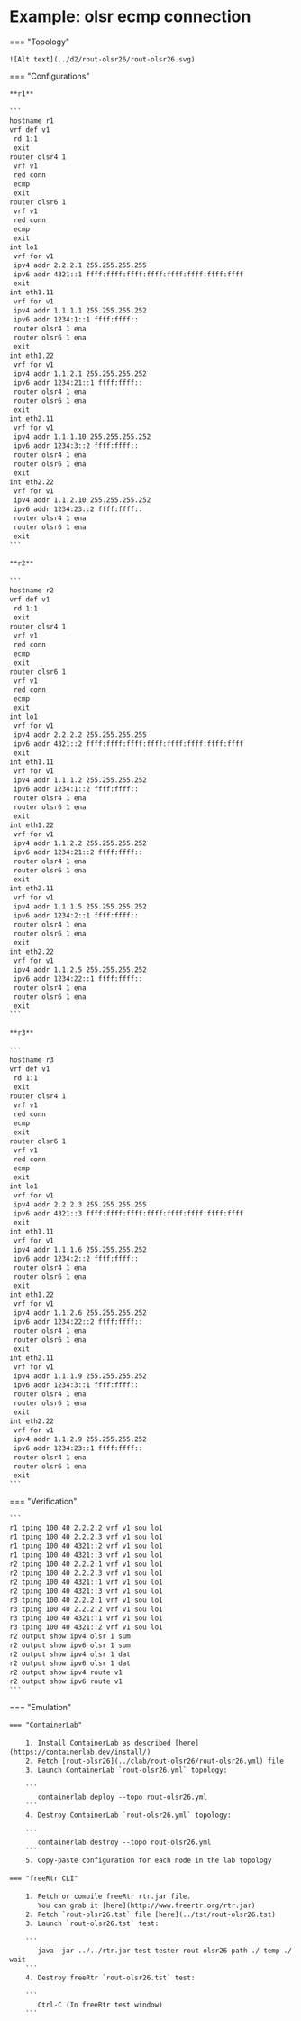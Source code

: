 # Example: olsr ecmp connection

=== "Topology"

    ![Alt text](../d2/rout-olsr26/rout-olsr26.svg)

=== "Configurations"

    **r1**

    ```
    hostname r1
    vrf def v1
     rd 1:1
     exit
    router olsr4 1
     vrf v1
     red conn
     ecmp
     exit
    router olsr6 1
     vrf v1
     red conn
     ecmp
     exit
    int lo1
     vrf for v1
     ipv4 addr 2.2.2.1 255.255.255.255
     ipv6 addr 4321::1 ffff:ffff:ffff:ffff:ffff:ffff:ffff:ffff
     exit
    int eth1.11
     vrf for v1
     ipv4 addr 1.1.1.1 255.255.255.252
     ipv6 addr 1234:1::1 ffff:ffff::
     router olsr4 1 ena
     router olsr6 1 ena
     exit
    int eth1.22
     vrf for v1
     ipv4 addr 1.1.2.1 255.255.255.252
     ipv6 addr 1234:21::1 ffff:ffff::
     router olsr4 1 ena
     router olsr6 1 ena
     exit
    int eth2.11
     vrf for v1
     ipv4 addr 1.1.1.10 255.255.255.252
     ipv6 addr 1234:3::2 ffff:ffff::
     router olsr4 1 ena
     router olsr6 1 ena
     exit
    int eth2.22
     vrf for v1
     ipv4 addr 1.1.2.10 255.255.255.252
     ipv6 addr 1234:23::2 ffff:ffff::
     router olsr4 1 ena
     router olsr6 1 ena
     exit
    ```

    **r2**

    ```
    hostname r2
    vrf def v1
     rd 1:1
     exit
    router olsr4 1
     vrf v1
     red conn
     ecmp
     exit
    router olsr6 1
     vrf v1
     red conn
     ecmp
     exit
    int lo1
     vrf for v1
     ipv4 addr 2.2.2.2 255.255.255.255
     ipv6 addr 4321::2 ffff:ffff:ffff:ffff:ffff:ffff:ffff:ffff
     exit
    int eth1.11
     vrf for v1
     ipv4 addr 1.1.1.2 255.255.255.252
     ipv6 addr 1234:1::2 ffff:ffff::
     router olsr4 1 ena
     router olsr6 1 ena
     exit
    int eth1.22
     vrf for v1
     ipv4 addr 1.1.2.2 255.255.255.252
     ipv6 addr 1234:21::2 ffff:ffff::
     router olsr4 1 ena
     router olsr6 1 ena
     exit
    int eth2.11
     vrf for v1
     ipv4 addr 1.1.1.5 255.255.255.252
     ipv6 addr 1234:2::1 ffff:ffff::
     router olsr4 1 ena
     router olsr6 1 ena
     exit
    int eth2.22
     vrf for v1
     ipv4 addr 1.1.2.5 255.255.255.252
     ipv6 addr 1234:22::1 ffff:ffff::
     router olsr4 1 ena
     router olsr6 1 ena
     exit
    ```

    **r3**

    ```
    hostname r3
    vrf def v1
     rd 1:1
     exit
    router olsr4 1
     vrf v1
     red conn
     ecmp
     exit
    router olsr6 1
     vrf v1
     red conn
     ecmp
     exit
    int lo1
     vrf for v1
     ipv4 addr 2.2.2.3 255.255.255.255
     ipv6 addr 4321::3 ffff:ffff:ffff:ffff:ffff:ffff:ffff:ffff
     exit
    int eth1.11
     vrf for v1
     ipv4 addr 1.1.1.6 255.255.255.252
     ipv6 addr 1234:2::2 ffff:ffff::
     router olsr4 1 ena
     router olsr6 1 ena
     exit
    int eth1.22
     vrf for v1
     ipv4 addr 1.1.2.6 255.255.255.252
     ipv6 addr 1234:22::2 ffff:ffff::
     router olsr4 1 ena
     router olsr6 1 ena
     exit
    int eth2.11
     vrf for v1
     ipv4 addr 1.1.1.9 255.255.255.252
     ipv6 addr 1234:3::1 ffff:ffff::
     router olsr4 1 ena
     router olsr6 1 ena
     exit
    int eth2.22
     vrf for v1
     ipv4 addr 1.1.2.9 255.255.255.252
     ipv6 addr 1234:23::1 ffff:ffff::
     router olsr4 1 ena
     router olsr6 1 ena
     exit
    ```

=== "Verification"

    ```
    r1 tping 100 40 2.2.2.2 vrf v1 sou lo1
    r1 tping 100 40 2.2.2.3 vrf v1 sou lo1
    r1 tping 100 40 4321::2 vrf v1 sou lo1
    r1 tping 100 40 4321::3 vrf v1 sou lo1
    r2 tping 100 40 2.2.2.1 vrf v1 sou lo1
    r2 tping 100 40 2.2.2.3 vrf v1 sou lo1
    r2 tping 100 40 4321::1 vrf v1 sou lo1
    r2 tping 100 40 4321::3 vrf v1 sou lo1
    r3 tping 100 40 2.2.2.1 vrf v1 sou lo1
    r3 tping 100 40 2.2.2.2 vrf v1 sou lo1
    r3 tping 100 40 4321::1 vrf v1 sou lo1
    r3 tping 100 40 4321::2 vrf v1 sou lo1
    r2 output show ipv4 olsr 1 sum
    r2 output show ipv6 olsr 1 sum
    r2 output show ipv4 olsr 1 dat
    r2 output show ipv6 olsr 1 dat
    r2 output show ipv4 route v1
    r2 output show ipv6 route v1
    ```

=== "Emulation"

    === "ContainerLab"

        1. Install ContainerLab as described [here](https://containerlab.dev/install/)  
        2. Fetch [rout-olsr26](../clab/rout-olsr26/rout-olsr26.yml) file  
        3. Launch ContainerLab `rout-olsr26.yml` topology:  

        ```
           containerlab deploy --topo rout-olsr26.yml  
        ```
        4. Destroy ContainerLab `rout-olsr26.yml` topology:  

        ```
           containerlab destroy --topo rout-olsr26.yml  
        ```
        5. Copy-paste configuration for each node in the lab topology

    === "freeRtr CLI"

        1. Fetch or compile freeRtr rtr.jar file.  
           You can grab it [here](http://www.freertr.org/rtr.jar)  
        2. Fetch `rout-olsr26.tst` file [here](../tst/rout-olsr26.tst)  
        3. Launch `rout-olsr26.tst` test:  

        ```
           java -jar ../../rtr.jar test tester rout-olsr26 path ./ temp ./ wait
        ```
        4. Destroy freeRtr `rout-olsr26.tst` test:  

        ```
           Ctrl-C (In freeRtr test window)
        ```

